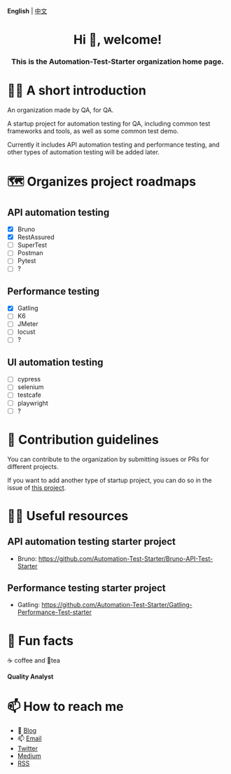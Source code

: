 **English** | [中文](/profile/README.md)

<h1 align="center">Hi 👋, welcome!</h1>
<h3 align="center">This is the Automation-Test-Starter organization home page.</h3>

# 🙋‍♀️ A short introduction

An organization made by QA, for QA.

A startup project for automation testing for QA, including common test frameworks and tools, as well as some common test demo.

Currently it includes API automation testing and performance testing, and other types of automation testing will be added later.

# 🗺️ Organizes project roadmaps

## API automation testing

- [x] Bruno
- [x] RestAssured
- [ ] SuperTest
- [ ] Postman
- [ ] Pytest
- [ ] ?

## Performance testing

- [x] Gatling
- [ ] K6
- [ ] JMeter
- [ ] locust
- [ ] ?

## UI automation testing

- [ ] cypress
- [ ] selenium
- [ ] testcafe
- [ ] playwright
- [ ] ?

# 🌈 Contribution guidelines

You can contribute to the organization by submitting issues or PRs for different projects.

If you want to add another type of startup project, you can do so in the issue of [this project](https://github.com/Automation-Test-Starter/.github).

# 👩‍💻 Useful resources

## API automation testing starter project

- Bruno: https://github.com/Automation-Test-Starter/Bruno-API-Test-Starter

## Performance testing starter project

- Gatling: https://github.com/Automation-Test-Starter/Gatling-Performance-Test-starter

# 🍿 Fun facts

☕️ coffee and 🍵tea

**Quality Analyst**

# 📫 How to reach me

- 📝 [Blog](https://naodeng.tech)
- 📫 [Email](mailto:<dengnao@gmail.com>)
- [Twitter](https://twitter.com/naodeng0_0)
- [Medium](https://naodeng.medium.com)
- [RSS](https://naodeng.tech/index.xml)
